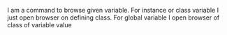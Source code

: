 I am a command to browse given variable.
For instance or class variable I just open browser on defining class.
For global variable I open browser of class of variable value